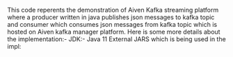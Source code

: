 This code reperents the demonstration of Aiven Kafka streaming platform where a producer written in java publishes json messages to kafka topic and consumer which consumes json messages from kafka topic which is hosted on Aiven kafka manager platform.
Here is some more details about the implementation:-
JDK:- Java 11
External JARS which is being used in the impl:

